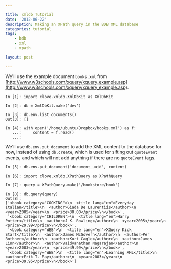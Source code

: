 ```yaml
---

title: xmldb Tutorial 
date: '2012-06-22'
description: Making an XPath query in the BDB XML database
categories: tutorial
tags: 
    - bdb
    - xml
    - xpath

layout: post

---
```


We'll use the example document `books.xml` from [http://www.w3schools.com/xquery/xquery_example.asp](http://www.w3schools.com/xquery/xquery_example.asp).


    In [1]: import clove.xmldb.XmlDbKit as XmlDbKit

    In [2]: db = XmlDbKit.make('dev')

    In [3]: db.env.list_documents()
    Out[3]: []

    In [4]: with open('/home/ubuntu/Dropbox/books.xml') as f:
       ...:     content = f.read()
       ...:     

We'll use `db.env.put_document` to add the XML content to the database for now, instead of using `db.create`, which is used for sifting out `quoteEvent` events, and which will not add anything if there are no `quoteEvent` tags.

    In [5]: db.env.put_document('document_uuid', content)

    In [6]: import clove.xmldb.XPathQuery as XPathQuery

    In [7]: query = XPathQuery.make('/bookstore/book')

    In [8]: db.query(query)
    Out[8]: 
    ['<book category="COOKING">\n  <title lang="en">Everyday Italian</title>\n  <author>Giada De Laurentiis</author>\n  <year>2005</year>\n  <price>30.00</price>\n</book>',
     '<book category="CHILDREN">\n  <title lang="en">Harry Potter</title>\n  <author>J K. Rowling</author>\n  <year>2005</year>\n  <price>29.99</price>\n</book>',
     '<book category="WEB">\n  <title lang="en">XQuery Kick Start</title>\n  <author>James McGovern</author>\n  <author>Per Bothner</author>\n  <author>Kurt Cagle</author>\n  <author>James Linn</author>\n  <author>Vaidyanathan Nagarajan</author>\n  <year>2003</year>\n  <price>49.99</price>\n</book>',
     '<book category="WEB">\n  <title lang="en">Learning XML</title>\n  <author>Erik T. Ray</author>\n  <year>2003</year>\n  <price>39.95</price>\n</book>']
